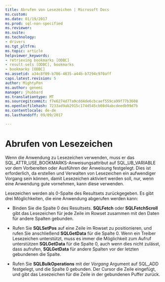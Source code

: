 ```yaml
---
title: Abrufen von Lesezeichen | Microsoft Docs
ms.custom: 
ms.date: 01/19/2017
ms.prod: sql-non-specified
ms.reviewer: 
ms.suite: 
ms.technology:
- drivers
ms.tgt_pltfrm: 
ms.topic: article
helpviewer_keywords:
- retrieving bookmarks [ODBC]
- result sets [ODBC], bookmarks
- bookmarks [ODBC]
ms.assetid: a34c8f09-b786-4835-a44b-b7294c970aff
caps.latest.revision: 5
author: MightyPen
ms.author: genemi
manager: jhubbard
ms.translationtype: MT
ms.sourcegitcommit: f7e6274d77a9cdd4de6cbcaef559ca99f77b3608
ms.openlocfilehash: 7233ad9ab2915c174d545cb08d4abcdeedb99d7b
ms.contentlocale: de-de
ms.lasthandoff: 09/09/2017

---
```

# <a name="retrieving-bookmarks"></a>Abrufen von Lesezeichen
Wenn die Anwendung zu Lesezeichen verwenden, muss er das SQL_ATTR_USE_BOOKMARKS-Anweisungsattribut auf SQL_UB_VARIABLE vor dem Vorbereiten oder Ausführen der Anweisung festgelegt. Dies ist erforderlich, da erstellen und Verwalten von Lesezeichen ein aufwendiger Vorgang sein können, damit Lesezeichen aktiviert werden soll, nur, wenn eine Anwendung gute vornehmen, kann diese verwenden.  
  
 Lesezeichen werden als 0-Spalte des Resultsets zurückgegeben. Es gibt drei Möglichkeiten, die eine Anwendung abgerufen werden kann:  
  
-   Binden Sie die Spalte 0 des Resultsets. **SQLFetch** oder **SQLFetchScroll** gibt das Lesezeichen für jede Zeile im Rowset zusammen mit den Daten für andere Spalten gebunden.  
  
-   Rufen Sie **SQLSetPos** auf eine Zeile im Rowset zu positionieren, und rufen Sie anschließend **SQLGetData** für die Spalte 0. Wenn ein Treiber Lesezeichen unterstützt, muss es immer die Möglichkeit zum Aufruf unterstützen **SQLGetData** für die Spalte 0, auch wenn dies nicht zulässt, dass aufrufen, **SQLGetData** für andere Spalten vor der letzten gebundenen die Spalte.  
  
-   Rufen Sie **SQLBulkOperations** mit der *Vorgang* Argument auf SQL_ADD festgelegt, und die Spalte 0 gebunden. Der Cursor die Zeile eingefügt, und gibt das Lesezeichen für die Zeile in der gebundenen Puffer zurück.
